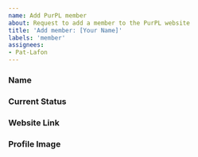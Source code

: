 ```yaml
---
name: Add PurPL member
about: Request to add a member to the PurPL website
title: 'Add member: [Your Name]'
labels: 'member'
assignees:
- Pat-Lafon
---
```


### Name

<!--
    How you would like to be referred to on the website
-->

### Current Status

<!--
What section you would like to be listed under. Choose one:
- Alumni
- Undergraduate
- Grad Student
- Postdoc
- Faculty
-->

### Website Link

<!--
Provide a link to your website
-->

### Profile Image

<!--
Please either:
1. Upload an image file to this issue, OR
2. Provide a link to a high-quality image, OR
3. Open a PR adding the image to `assets/` folder
-->
